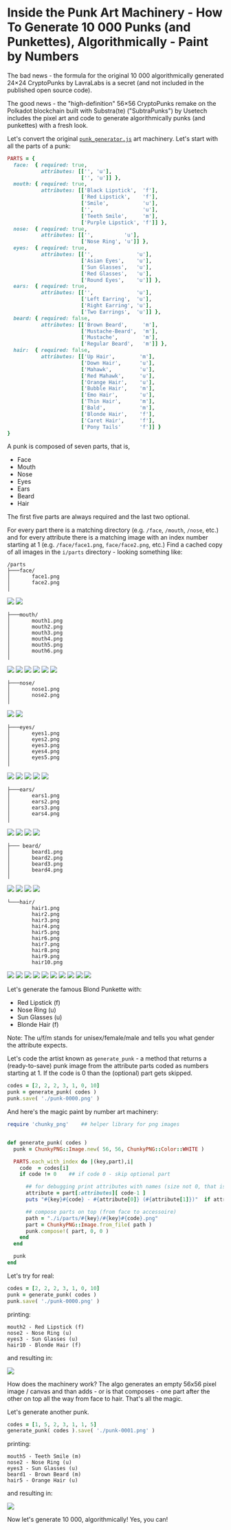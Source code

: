 # Inside the Punk Art Machinery - How To Generate 10 000 Punks (and Punkettes), Algorithmically - Paint by Numbers


The bad news - the formula for the original 10 000 algorithmically generated 24×24 CryptoPunks by LavraLabs is a secret
(and not included in the published open source code).

The good news - the "high-definition" 56×56 CryptoPunks remake
on the Polkadot blockchain
built with Substra(te) ("SubtraPunks") by Usetech
includes the pixel art and code to generate
algorithmically punks (and punkettes) with a fresh look.


Let's convert the original [`punk_generator.js`](https://github.com/usetech-llc/substrapunks/blob/master/scripts/punk_generator.js) art machinery.
Let's start with all the parts of a punk:


``` ruby
PARTS = {
  face:  { required: true,
           attributes: [['', 'u'],
                        ['', 'u']] },
  mouth: { required: true,
           attributes: [['Black Lipstick',  'f'],
                        ['Red Lipstick',    'f'],
                        ['Smile',           'u'],
                        ['',                'u'],
                        ['Teeth Smile',     'm'],
                        ['Purple Lipstick', 'f']] },
  nose:  { required: true,
           attributes: [['',          'u'],
                        ['Nose Ring', 'u']] },
  eyes:  { required: true,
           attributes: [['',              'u'],
                        ['Asian Eyes',    'u'],
                        ['Sun Glasses',   'u'],
                        ['Red Glasses',   'u'],
                        ['Round Eyes',    'u']] },
  ears:  { required: true,
           attributes: [['',              'u'],
                        ['Left Earring',  'u'],
                        ['Right Earring', 'u'],
                        ['Two Earrings',  'u']] },
  beard: { required: false,
           attributes: [['Brown Beard',     'm'],
                        ['Mustache-Beard',  'm'],
                        ['Mustache',        'm'],
                        ['Regular Beard',   'm']] },
  hair:  { required: false,
           attributes: [['Up Hair',        'm'],
                        ['Down Hair',      'u'],
                        ['Mahawk',         'u'],
                        ['Red Mahawk',     'u'],
                        ['Orange Hair',    'u'],
                        ['Bubble Hair',    'm'],
                        ['Emo Hair',       'u'],
                        ['Thin Hair',      'm'],
                        ['Bald',           'm'],
                        ['Blonde Hair',    'f'],
                        ['Caret Hair',     'f'],
                        ['Pony Tails'      'f']] }
}
```

A punk is composed of seven parts, that is,

- Face
- Mouth
- Nose
- Eyes
- Ears
- Beard
- Hair

The first five parts are always required
and the last two optional.


For every part there is a matching directory (e.g. `/face`, `/mouth`, `/nose`, etc.) and
for every attribute there is a matching image with an index number starting at 1 (e.g. `/face/face1.png`, `face/face2.png`, etc.)
Find a cached copy of all images in the `i/parts` directory -
looking something like:

```
/parts
├───face/
│       face1.png
│       face2.png
│
```

![](i/parts/face/face1.png)
![](i/parts/face/face2.png)

```
├───mouth/
│       mouth1.png
│       mouth2.png
│       mouth3.png
│       mouth4.png
│       mouth5.png
│       mouth6.png
│
```

![](i/parts/mouth/mouth1.png)
![](i/parts/mouth/mouth2.png)
![](i/parts/mouth/mouth3.png)
![](i/parts/mouth/mouth4.png)
![](i/parts/mouth/mouth5.png)
![](i/parts/mouth/mouth6.png)

```
├───nose/
│       nose1.png
│       nose2.png
│
```

![](i/parts/nose/nose1.png)
![](i/parts/nose/nose2.png)


```
├───eyes/
│       eyes1.png
│       eyes2.png
│       eyes3.png
│       eyes4.png
│       eyes5.png
│
```

![](i/parts/eyes/eyes1.png)
![](i/parts/eyes/eyes2.png)
![](i/parts/eyes/eyes3.png)
![](i/parts/eyes/eyes4.png)
![](i/parts/eyes/eyes5.png)


```
├───ears/
│       ears1.png
│       ears2.png
│       ears3.png
│       ears4.png
│
```

![](i/parts/ears/ears1.png)
![](i/parts/ears/ears2.png)
![](i/parts/ears/ears3.png)
![](i/parts/ears/ears4.png)

```
├─── beard/
│       beard1.png
│       beard2.png
│       beard3.png
│       beard4.png
│
```

![](i/parts/beard/beard1.png)
![](i/parts/beard/beard2.png)
![](i/parts/beard/beard3.png)
![](i/parts/beard/beard4.png)

```
└───hair/
        hair1.png
        hair2.png
        hair3.png
        hair4.png
        hair5.png
        hair6.png
        hair7.png
        hair8.png
        hair9.png
        hair10.png
```

![](i/parts/hair/hair1.png)
![](i/parts/hair/hair2.png)
![](i/parts/hair/hair3.png)
![](i/parts/hair/hair4.png)
![](i/parts/hair/hair5.png)
![](i/parts/hair/hair6.png)
![](i/parts/hair/hair7.png)
![](i/parts/hair/hair8.png)
![](i/parts/hair/hair9.png)
![](i/parts/hair/hair10.png)




Let's generate
the famous Blond Punkette
with:

- Red Lipstick (f)
- Nose Ring (u)
- Sun Glasses (u)
- Blonde Hair (f)

Note: The u/f/m stands for unisex/female/male
and tells you what gender the attribute expects.


Let's code the artist known as  `generate_punk` - a method
that returns a (ready-to-save) punk image
from the attribute parts coded as numbers
starting at 1. If the code is 0 than
the (optional) part gets skipped.


``` ruby
codes = [2, 2, 2, 3, 1, 0, 10]
punk = generate_punk( codes )
punk.save( './punk-0000.png' )
```


And here's the magic paint by number art machinery:

``` ruby
require 'chunky_png'    ## helper library for png images


def generate_punk( codes )
  punk = ChunkyPNG::Image.new( 56, 56, ChunkyPNG::Color::WHITE )

  PARTS.each_with_index do |(key,part),i|
    code  = codes[i]
    if code != 0    ## if code 0 - skip optional part

      ## for debugging print attributes with names (size not 0, that is, "")
      attribute = part[:attributes][ code-1 ]
      puts "#{key}#{code} - #{attribute[0]} (#{attribute[1]})"  if attribute[0].size > 0

      ## compose parts on top (from face to accessoire)
      path = "./i/parts/#{key}/#{key}#{code}.png"
      part = ChunkyPNG::Image.from_file( path )
      punk.compose!( part, 0, 0 )
    end
  end

  punk
end
```

Let's try for real:

``` ruby
codes = [2, 2, 2, 3, 1, 0, 10]
punk = generate_punk( codes )
punk.save( './punk-0000.png' )
```

printing:

```
mouth2 - Red Lipstick (f)
nose2 - Nose Ring (u)
eyes3 - Sun Glasses (u)
hair10 - Blonde Hair (f)
```


and resulting in:

![](i/gen/punk-0000.png)


How does the machinery work?
The algo generates an empty 56x56 pixel image / canvas
and than adds - or is that composes -
one part after the other on top
all the way from face to hair.
That's all the magic.


Let's generate another punk.

``` ruby
codes = [1, 5, 2, 3, 1, 1, 5]
generate_punk( codes ).save( './punk-0001.png' )
```

printing:

```
mouth5 - Teeth Smile (m)
nose2 - Nose Ring (u)
eyes3 - Sun Glasses (u)
beard1 - Brown Beard (m)
hair5 - Orange Hair (u)
```

and resulting in:

![](i/gen/punk-0001.png)



Now let's generate 10 000, algorithmically! Yes, you can!

